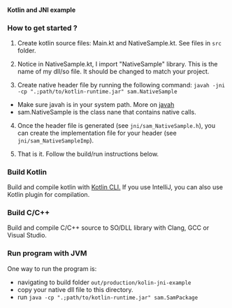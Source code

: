 #### Kotlin and JNI example

### How to get started ?
1) Create kotlin source files: Main.kt and NativeSample.kt. See files in ```src``` folder.

2) Notice in NativeSample.kt, I import "NativeSample" library. This is the name of my dll/so file. It should be changed to match your project.

3) Create native header file by running the following command:
```javah -jni -cp ".;path/to/kotlin-runtime.jar" sam.NativeSample```
* Make sure javah is in your system path. More on [javah](http://docs.oracle.com/javase/7/docs/technotes/tools/windows/javah.html)
* sam.NativeSample is the class nane that contains native calls.

4) Once the header file is generated (see ```jni/sam_NativeSample.h```), you can create the implementation file for your header (see ```jni/sam_NativeSampleImp```).

5) That is it. Follow the build/run instructions below. 

### Build Kotlin
Build and compile kotlin with [Kotlin CLI.](https://github.com/JetBrains/kotlin/releases/tag/build-0.13.1514)
If you use IntelliJ, you can also use Kotlin plugin for compilation.

### Build C/C++
Build and compile C/C++ source to SO/DLL library with Clang, GCC or Visual Studio.

### Run program with JVM
One way to run the program is:
* navigating to build folder ```out/production/kolin-jni-example```
* copy your native dll file to this directory.
* run ```java -cp ".;path/to/kotlin-runtime.jar" sam.SamPackage```
    
